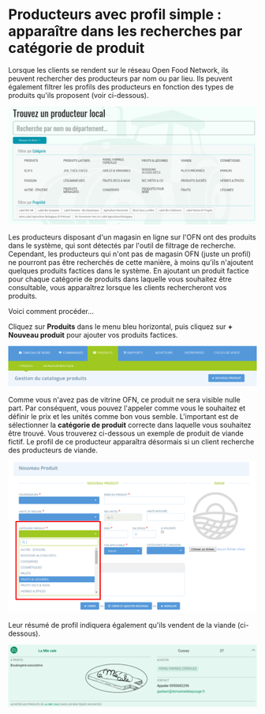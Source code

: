 # Producteurs avec profil simple : apparaître dans les recherches par catégorie de produit

Lorsque les clients se rendent sur le réseau Open Food Network, ils peuvent rechercher des producteurs par nom ou par lieu. Ils peuvent également filtrer les profils des producteurs en fonction des types de produits qu'ils proposent (voir ci-dessous).

![](<../../.gitbook/assets/image (57) (1) (1) (1).png>)

Les producteurs disposant d'un magasin en ligne sur l'OFN ont des produits dans le système, qui sont détectés par l'outil de filtrage de recherche. Cependant, les producteurs qui n'ont pas de magasin OFN (juste un profil) ne pourront pas être recherchés de cette manière, à moins qu'ils n'ajoutent quelques produits factices dans le système. En ajoutant un produit factice pour chaque catégorie de produits dans laquelle vous souhaitez être consultable, vous apparaîtrez lorsque les clients rechercheront vos produits.&#x20;

Voici comment procéder...&#x20;

Cliquez sur **Produits** dans le menu bleu horizontal, puis cliquez sur **+ Nouveau produit** pour ajouter vos produits factices.

![](<../../.gitbook/assets/image (63) (1) (1) (1) (1).png>)

Comme vous n'avez pas de vitrine OFN, ce produit ne sera visible nulle part. Par conséquent, vous pouvez l'appeler comme vous le souhaitez et définir le prix et les unités comme bon vous semble. L'important est de sélectionner la **catégorie de produit** correcte dans laquelle vous souhaitez être trouvé. Vous trouverez ci-dessous un exemple de produit de viande fictif. Le profil de ce producteur apparaîtra désormais si un client recherche des producteurs de viande.

![](<../../.gitbook/assets/image (64) (1) (1) (1) (1) (1) (1).png>)

Leur résumé de profil indiquera également qu'ils vendent de la viande (ci-dessous).

![](<../../.gitbook/assets/image (52) (1) (1) (1) (1) (1) (1).png>)

